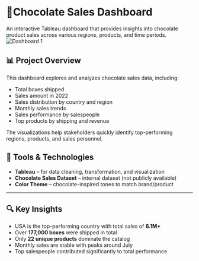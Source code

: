 #  🍫Chocolate Sales Dashboard

An interactive Tableau dashboard that provides insights into chocolate product sales across various regions, products, and time periods.
![Dashboard 1](https://github.com/user-attachments/assets/c4f06cc6-f0e5-45fd-9680-83f2bd7e77d4)


## 📊 Project Overview

This dashboard explores and analyzes chocolate sales data, including:

- Total boxes shipped
-  Sales amount in 2022
-  Sales distribution by country and region
-  Monthly sales trends
-  Sales performance by salespeople
- Top products by shipping and revenue

The visualizations help stakeholders quickly identify top-performing regions, products, and sales personnel.


## 📂 Tools & Technologies

- **Tableau** – for data cleaning, transformation, and visualization
- **Chocolate Sales Dataset** – internal dataset (not publicly available)
- **Color Theme** – chocolate-inspired tones to match brand/product

---

## 🔍 Key Insights

- USA is the top-performing country with total sales of **6.1M+**
- Over **177,000 boxes** were shipped in total
- Only **22 unique products** dominate the catalog
- Monthly sales are stable with peaks around July
- Top salespeople contributed significantly to total performance


